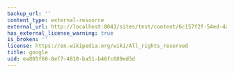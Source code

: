 ```yaml
---
backup_url: ''
content_type: external-resource
external_url: http://localhost:8043/sites/test/content/6c157f2f-54ed-4a37-b49c-b8d0ae0178f1/?ocw_resource_link_uuid=6c157f2f-54ed-4a37-b49c-b8d0ae0178f1&ocw_resource_link_suffix=
has_external_license_warning: true
is_broken: ''
license: https://en.wikipedia.org/wiki/All_rights_reserved
title: google
uid: ea805f60-8ef7-4810-ba51-b46fc689ed5d
---
```

